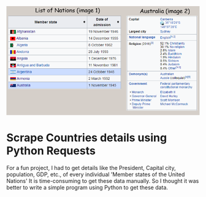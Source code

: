 ![Wikipedia Countries data](https://raw.githubusercontent.com/vkuberan/images/main/imgs/all-in.png)
# Scrape Countries details using Python Requests
For a fun project, I had to get details like the President, Capital city, population, GDP, etc., of every individual 'Member states of the United Nations' It is time-consuming to get these data manually. So I thought it was better to write a simple program using Python to get these data.
